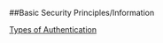 ##Basic Security Principles/Information






[Types of Authentication](http://www.gfi.com/blog/security-101-authentication-part-2/)


























